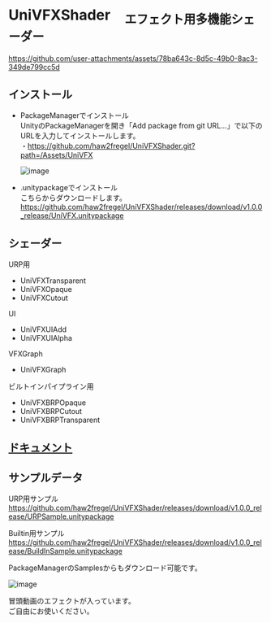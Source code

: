 # UniVFXShader　<sub>エフェクト用多機能シェーダー</sub>

https://github.com/user-attachments/assets/78ba643c-8d5c-49b0-8ac3-349de799cc5d



## インストール

- PackageManagerでインストール\
UnityのPackageManagerを開き「Add package from git URL...」で以下のURLを入力してインストールします。\
・https://github.com/haw2fregel/UniVFXShader.git?path=/Assets/UniVFX

  ![image](https://github.com/user-attachments/assets/21e87a9d-c30a-4dde-9e99-3d3f11cbea15)

- .unitypackageでインストール\
こちらからダウンロードします。\
https://github.com/haw2fregel/UniVFXShader/releases/download/v1.0.0_release/UniVFX.unitypackage

## シェーダー
URP用
- UniVFXTransparent
- UniVFXOpaque
- UniVFXCutout

UI
- UniVFXUIAdd
- UniVFXUIAlpha

VFXGraph
- UniVFXGraph

ビルトインパイプライン用
- UniVFXBRPOpaque
- UniVFXBRPCutout
- UniVFXBRPTransparent


## [ドキュメント](https://github.com/haw2fregel/UniVFXShader/blob/v1.0.0/DOCUMENTATION.md)


## サンプルデータ

URP用サンプル\
https://github.com/haw2fregel/UniVFXShader/releases/download/v1.0.0_release/URPSample.unitypackage

Builtin用サンプル\
https://github.com/haw2fregel/UniVFXShader/releases/download/v1.0.0_release/BuildInSample.unitypackage

PackageManagerのSamplesからもダウンロード可能です。

![image](https://github.com/user-attachments/assets/82ea419c-67bd-4502-b2bb-d7e1be1a62d9)

冒頭動画のエフェクトが入っています。\
ご自由にお使いください。
